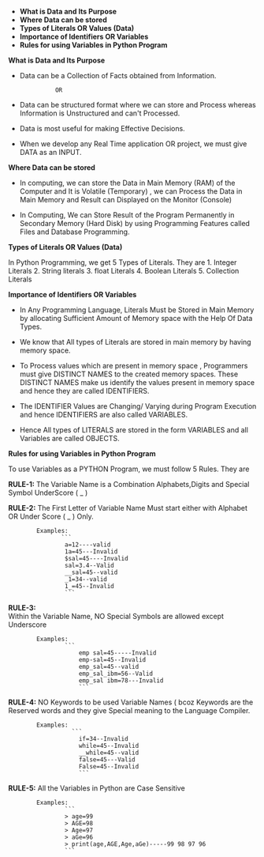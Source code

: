 - **What is Data and Its Purpose**
- **Where Data can be stored**
- **Types of Literals OR Values (Data)**
- **Importance of Identifiers OR Variables**
- **Rules for using Variables in Python Program**

**What is Data and Its Purpose**

- Data can be a Collection of Facts obtained from Information.

				OR

- Data can be structured format where we can store and Process whereas Information is Unstructured and can't  Processed.

- Data is most useful for making Effective Decisions.

- When we develop any Real Time application OR project, we must give DATA as an INPUT.

**Where Data can be stored**

- In computing, we can store the Data in Main Memory (RAM) of the Computer and It is Volatile (Temporary) , we can Process the Data in Main Memory and Result can Displayed on the Monitor (Console)

- In Computing, We can Store Result of the Program Permanently in Secondary Memory (Hard Disk) by using Programming Features called Files and Database Programming.

**Types of Literals OR Values (Data)**

In Python Programming, we get 5 Types of  Literals. They are
				1. Integer Literals
				2. String literals
				3. float Literals
				4. Boolean Literals
				5. Collection Literals

**Importance of Identifiers OR Variables**

- In Any Programming Language, Literals Must be Stored in Main Memory by allocating Sufficient  Amount of Memory space with the Help Of Data Types.

- We know that All types of Literals are stored in main memory by having memory space.

- To Process values which are present in memory space , Programmers must give DISTINCT NAMES to the created memory spaces. These DISTINCT NAMES make us identify the values present in memory space and hence they are called IDENTIFIERS.

- The IDENTIFIER Values are Changing/ Varying during Program Execution and hence IDENTIFIERS are also called  VARIABLES.

- Hence All types of LITERALS are stored in the form VARIABLES and all Variables are called OBJECTS.

**Rules for using Variables in Python Program**

To use Variables as a PYTHON Program, we must follow 5 Rules. They are

**RULE-1:** 
The Variable Name is a Combination Alphabets,Digits and Special Symbol UnderScore ( _ )

**RULE-2:** 
The First Letter of Variable Name  Must start  either with Alphabet OR Under Score ( _ ) Only.

			Examples:
	               ```
					a=12----valid
					1a=45---Invalid
					$sal=45----Invalid
					sal=3.4--Valid
					__sal=45--valid
					_1=34--valid
					1_=45--Invalid
                    ```

**RULE-3:**		
Within the Variable Name, NO Special Symbols are allowed except Underscore	

			Examples:
                    ```
						emp sal=45-----Invalid
						emp-sal=45--Invalid
						emp_sal=45--valid
						emp_sal_ibm=56--Valid
						emp_sal ibm=78---Invalid
                        ```

**RULE-4:**	
NO Keywords to be used Variable Names ( bcoz Keywords are the Reserved words and they give Special meaning to the Language Compiler.
			
			Examples:
	                  ```
						if=34--Invalid
						while=45--Invalid
						__while=45--valid
						false=45---Valid
						False=45--Invalid
                        ```
				
**RULE-5:**	
All the Variables in Python are Case Sensitive

			Examples:
                    ```
					> age=99
					> AGE=98
					> Age=97
					> aGe=96
					> print(age,AGE,Age,aGe)-----99 98 97 96
                    ```










